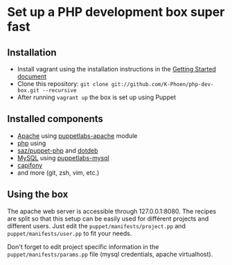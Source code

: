 # Set up a PHP development box super fast

## Installation

* Install vagrant using the installation instructions in the [Getting Started document](http://vagrantup.com/v1/docs/getting-started/index.html)
* Clone this repository: ```git clone git://github.com/K-Phoen/php-dev-box.git --recursive```
* After running ```vagrant up``` the box is set up using Puppet

## Installed components

* [Apache](http://httpd.apache.org/) using [puppetlabs-apache](https://github.com/puppetlabs/puppetlabs-apache) module
* [php](http://php.net) using
* [saz/puppet-php](https://github.com/saz/puppet-php) and [dotdeb](http://www.dotdeb.org)
* [MySQL](http://dev.mysql.com/downloads/mysql/) using [puppetlabs-mysql](https://github.com/puppetlabs/puppetlabs-mysql)
* [capifony](http://capifony.org/)
* and more (git, zsh, vim, etc.)

## Using the box

The apache web server is accessible through 127.0.0.1:8080.
The recipes are split so that this setup can be easily used for différent
projects and different users. Just edit the `puppet/manifests/project.pp`
and `puppet/manifests/user.pp` to fit your needs.

Don't forget to edit project specific information in the
`puppet/manifests/params.pp` file (mysql credentials, apache virtualhost).
